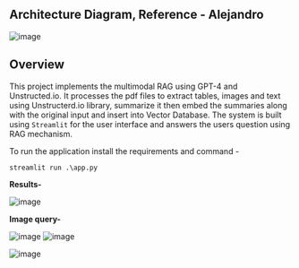 ## Architecture Diagram, Reference - Alejandro
![image](https://github.com/user-attachments/assets/987d46b5-b4ea-456b-9003-153848ec5bc6)
## Overview
This project implements the multimodal RAG using GPT-4 and Unstructed.io. It processes the pdf files to extract tables, images and text using Unstructerd.io library, summarize it then embed the summaries along with the original input and insert into Vector Database. The system is built using `Streamlit` for the user interface and answers the users question using RAG mechanism.

To run the application install the requirements and command -
```
streamlit run .\app.py
```

**Results-**

![image](https://github.com/user-attachments/assets/c57917ed-9f28-4691-afa2-0e0fe92e2d50)

**Image query-** 

![image](https://github.com/user-attachments/assets/8a36c0e8-56ef-479d-965d-fbf0a196ceee)
![image](https://github.com/user-attachments/assets/43de7e1a-3d6f-49d6-a174-e5963178fef5)



![image](https://github.com/user-attachments/assets/a35690d6-993d-404a-8b70-16ea712d4cda)
